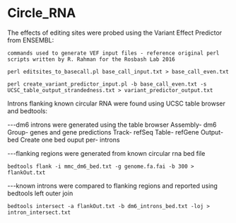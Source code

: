 # Circle_RNA

The effects of editing sites were probed using the Variant Effect Predictor from ENSEMBL:

	commands used to generate VEF input files - reference original perl scripts written by R. Rahman for the Rosbash Lab 2016 

	perl editsites_to_basecall.pl base_call_input.txt > base_call_even.txt 

	perl create_variant_predictor_input.pl -b base_call_even.txt -s UCSC_table_output_strandedness.txt > variant_predictor_output.txt

Introns flanking known circular RNA were found using UCSC table browser and bedtools: 
	
---dm6 introns were generated using the table browser 
Assembly- dm6
Group- genes and gene predictions 
Track- refSeq
Table- refGene
Output- bed 
Create one bed ouput per- introns 

---flanking regions were generated from known circular rna bed file 

	bedtools flank -i mmc_dm6_bed.txt -g genome.fa.fai -b 300 > flankOut.txt

---known introns were compared to flanking regions and reported using bedtools left outer join 

	bedtools intersect -a flankOut.txt -b dm6_introns_bed.txt -loj > intron_intersect.txt 




